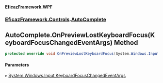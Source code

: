 #### [EficazFramework.WPF](EficazFrameworkWPF.md 'EficazFramework WPF')
### [EficazFramework.Controls](EficazFrameworkWPF.md#EficazFramework.Controls 'EficazFramework.Controls').[AutoComplete](EficazFramework.Controls/AutoComplete.md 'EficazFramework.Controls.AutoComplete')

## AutoComplete.OnPreviewLostKeyboardFocus(KeyboardFocusChangedEventArgs) Method

```csharp
protected override void OnPreviewLostKeyboardFocus(System.Windows.Input.KeyboardFocusChangedEventArgs e);
```
#### Parameters

<a name='EficazFramework.Controls.AutoComplete.OnPreviewLostKeyboardFocus(System.Windows.Input.KeyboardFocusChangedEventArgs).e'></a>

`e` [System.Windows.Input.KeyboardFocusChangedEventArgs](https://docs.microsoft.com/en-us/dotnet/api/System.Windows.Input.KeyboardFocusChangedEventArgs 'System.Windows.Input.KeyboardFocusChangedEventArgs')